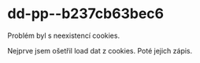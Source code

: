 # dd-pp--b237cb63bec6

Problém byl s neexistencí cookies.

Nejprve jsem ošetřil load dat z cookies.
Poté jejich zápis.
